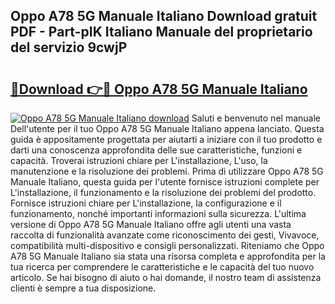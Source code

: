 ## Oppo A78 5G Manuale Italiano Download gratuit PDF - Part-pIK Italiano Manuale del proprietario del servizio 9cwjP

# <h2><a href="http://dfekp4.blite.top/?on=Oppo+A78+5G+Manuale+Italiano">🔗Download 👉🔴 Oppo A78 5G Manuale Italiano</a></h2>

[![Oppo A78 5G Manuale Italiano download](https://i.imgur.com/lujVjoI.png)](http://dfekp4.blite.top/?on=Oppo+A78+5G+Manuale+Italiano)
Saluti e benvenuto nel manuale Dell'utente per il tuo Oppo A78 5G Manuale Italiano appena lanciato. Questa guida è appositamente progettata per aiutarti a iniziare con il tuo prodotto e darti una conoscenza approfondita delle sue caratteristiche, funzioni e capacità. Troverai istruzioni chiare per L'installazione, L'uso, la manutenzione e la risoluzione dei problemi. Prima di utilizzare Oppo A78 5G Manuale Italiano, questa guida per l'utente fornisce istruzioni complete per L'installazione, il funzionamento e la risoluzione dei problemi del prodotto. Fornisce istruzioni chiare per L'installazione, la configurazione e il funzionamento, nonché importanti informazioni sulla sicurezza. L'ultima versione di Oppo A78 5G Manuale Italiano offre agli utenti una vasta raccolta di funzionalità avanzate come riconoscimento dei gesti, Vivavoce, compatibilità multi-dispositivo e consigli personalizzati. Riteniamo che Oppo A78 5G Manuale Italiano sia stata una risorsa completa e approfondita per la tua ricerca per comprendere le caratteristiche e le capacità del tuo nuovo articolo. Se hai bisogno di aiuto o hai domande, il nostro team di assistenza clienti è sempre a tua disposizione.

